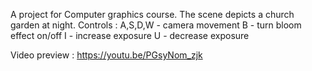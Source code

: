 A project for Computer graphics course. The scene depicts a church garden at night.
Controls :
A,S,D,W - camera movement
B - turn bloom effect on/off
I - increase exposure
U - decrease exposure

Video preview : 
https://youtu.be/PGsyNom_zjk
